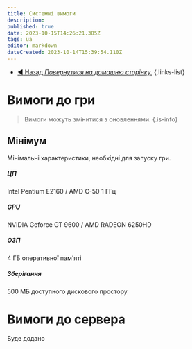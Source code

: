 ```yaml
---
title: Системні вимоги
description: 
published: true
date: 2023-10-15T14:26:21.385Z
tags: ua
editor: markdown
dateCreated: 2023-10-14T15:39:54.110Z
---
```



- [:arrow_backward: Назад *Повернутися на домашню сторінку.*](/uk/home)
{.links-list}
# Вимоги до гри
> Вимоги можуть змінитися з оновленнями.
{.is-info}

## Мінімум
Мінімальні характеристики, необхідні для запуску гри.
##### ЦП
Intel Pentium E2160 / AMD C-50 1 ГГц
##### GPU
NVIDIA Geforce GT 9600 / AMD RADEON 6250HD
##### ОЗП
4 ГБ оперативної пам'яті
##### Зберігання
500 МБ доступного дискового простору

# Вимоги до сервера
Буде додано